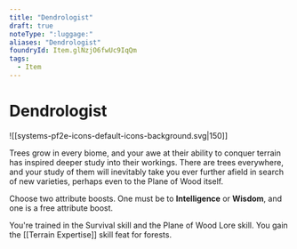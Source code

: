```yaml
---
title: "Dendrologist"
draft: true
noteType: ":luggage:"
aliases: "Dendrologist"
foundryId: Item.glNzjO6fwUc9IqQm
tags:
  - Item
---
```


# Dendrologist
![[systems-pf2e-icons-default-icons-background.svg|150]]

Trees grow in every biome, and your awe at their ability to conquer terrain has inspired deeper study into their workings. There are trees everywhere, and your study of them will inevitably take you ever further afield in search of new varieties, perhaps even to the Plane of Wood itself.

Choose two attribute boosts. One must be to **Intelligence** or **Wisdom**, and one is a free attribute boost.

You're trained in the Survival skill and the Plane of Wood Lore skill. You gain the [[Terrain Expertise]] skill feat for forests.
